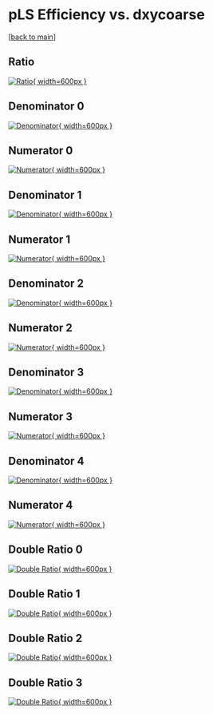 # pLS Efficiency vs. dxycoarse

[[back to main](./)]



## Ratio

[![Ratio](../mtv/var/pLS_loweta_11_1_eff_dxycoarse.png){ width=600px }](../mtv/var/pLS_loweta_11_1_eff_dxycoarse.pdf)

## Denominator 0

[![Denominator](../mtv/den/pLS_loweta_11_1_eff_dxycoarse_den0.png){ width=600px }](../mtv/den/pLS_loweta_11_1_eff_dxycoarse_den0.pdf)

## Numerator 0

[![Numerator](../mtv/num/pLS_loweta_11_1_eff_dxycoarse_num0.png){ width=600px }](../mtv/num/pLS_loweta_11_1_eff_dxycoarse_num0.pdf)

## Denominator 1

[![Denominator](../mtv/den/pLS_loweta_11_1_eff_dxycoarse_den1.png){ width=600px }](../mtv/den/pLS_loweta_11_1_eff_dxycoarse_den1.pdf)

## Numerator 1

[![Numerator](../mtv/num/pLS_loweta_11_1_eff_dxycoarse_num1.png){ width=600px }](../mtv/num/pLS_loweta_11_1_eff_dxycoarse_num1.pdf)

## Denominator 2

[![Denominator](../mtv/den/pLS_loweta_11_1_eff_dxycoarse_den2.png){ width=600px }](../mtv/den/pLS_loweta_11_1_eff_dxycoarse_den2.pdf)

## Numerator 2

[![Numerator](../mtv/num/pLS_loweta_11_1_eff_dxycoarse_num2.png){ width=600px }](../mtv/num/pLS_loweta_11_1_eff_dxycoarse_num2.pdf)

## Denominator 3

[![Denominator](../mtv/den/pLS_loweta_11_1_eff_dxycoarse_den3.png){ width=600px }](../mtv/den/pLS_loweta_11_1_eff_dxycoarse_den3.pdf)

## Numerator 3

[![Numerator](../mtv/num/pLS_loweta_11_1_eff_dxycoarse_num3.png){ width=600px }](../mtv/num/pLS_loweta_11_1_eff_dxycoarse_num3.pdf)

## Denominator 4

[![Denominator](../mtv/den/pLS_loweta_11_1_eff_dxycoarse_den4.png){ width=600px }](../mtv/den/pLS_loweta_11_1_eff_dxycoarse_den4.pdf)

## Numerator 4

[![Numerator](../mtv/num/pLS_loweta_11_1_eff_dxycoarse_num4.png){ width=600px }](../mtv/num/pLS_loweta_11_1_eff_dxycoarse_num4.pdf)

## Double Ratio 0

[![Double Ratio](../mtv/ratio/pLS_loweta_11_1_eff_dxycoarse_ratio0.png){ width=600px }](../mtv/ratio/pLS_loweta_11_1_eff_dxycoarse_ratio0.pdf)

## Double Ratio 1

[![Double Ratio](../mtv/ratio/pLS_loweta_11_1_eff_dxycoarse_ratio1.png){ width=600px }](../mtv/ratio/pLS_loweta_11_1_eff_dxycoarse_ratio1.pdf)

## Double Ratio 2

[![Double Ratio](../mtv/ratio/pLS_loweta_11_1_eff_dxycoarse_ratio2.png){ width=600px }](../mtv/ratio/pLS_loweta_11_1_eff_dxycoarse_ratio2.pdf)

## Double Ratio 3

[![Double Ratio](../mtv/ratio/pLS_loweta_11_1_eff_dxycoarse_ratio3.png){ width=600px }](../mtv/ratio/pLS_loweta_11_1_eff_dxycoarse_ratio3.pdf)

